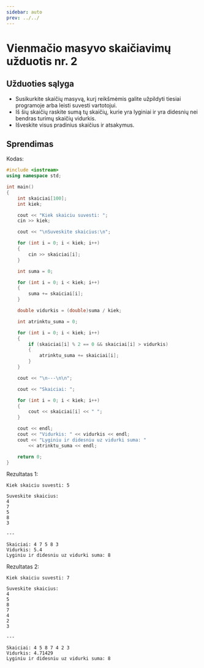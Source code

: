 ```yaml
---
sidebar: auto
prev: ../../
---
```


# Vienmačio masyvo skaičiavimų užduotis nr. 2

## Užduoties sąlyga

- Susikurkite skaičių masyvą, kurį reikšmėmis galite užpildyti tiesiai programoje arba leisti suvesti vartotojui.
- Iš šių skaičių raskite sumą tų skaičių, kurie yra lyginiai ir yra didesnių nei bendras turimų skaičių vidurkis.
- Išveskite visus pradinius skaičius ir atsakymus.

## Sprendimas

Kodas:

```cpp
#include <iostream>
using namespace std;

int main()
{
    int skaiciai[100];
    int kiek;

    cout << "Kiek skaiciu suvesti: ";
    cin >> kiek;

    cout << "\nSuveskite skaicius:\n";

    for (int i = 0; i < kiek; i++)
    {
        cin >> skaiciai[i];
    }

    int suma = 0;

    for (int i = 0; i < kiek; i++)
    {
        suma += skaiciai[i];
    }

    double vidurkis = (double)suma / kiek;

    int atrinktu_suma = 0;

    for (int i = 0; i < kiek; i++)
    {
        if (skaiciai[i] % 2 == 0 && skaiciai[i] > vidurkis)
        {
            atrinktu_suma += skaiciai[i];
        }
    }

    cout << "\n---\n\n";

    cout << "Skaiciai: ";

    for (int i = 0; i < kiek; i++)
    {
        cout << skaiciai[i] << " ";
    }

    cout << endl;
    cout << "Vidurkis: " << vidurkis << endl;
    cout << "Lyginiu ir didesniu uz vidurki suma: "
        << atrinktu_suma << endl;

    return 0;
}
```

Rezultatas 1:

```
Kiek skaiciu suvesti: 5

Suveskite skaicius:
4
7
5
8
3

---

Skaiciai: 4 7 5 8 3
Vidurkis: 5.4
Lyginiu ir didesniu uz vidurki suma: 8
```

Rezultatas 2:

```
Kiek skaiciu suvesti: 7

Suveskite skaicius:
4
5
8
7
4
2
3

---

Skaiciai: 4 5 8 7 4 2 3
Vidurkis: 4.71429
Lyginiu ir didesniu uz vidurki suma: 8
```
